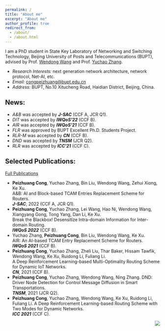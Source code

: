```yaml
---
permalink: /
title: "About me"
excerpt: "About me"
author_profile: true
redirect_from: 
  - /about/
  - /about.html
---
```


  I am a PhD student in State Key Laboratory of Networking and Switching Technology, Beijing University of Posts and Telecommunications (BUPT), advised by Prof. [Wendong Wang](https://int.bupt.edu.cn/content/content.php?p=6_16_116) and Prof. [Yuchao Zhang](http://yuchaozhang.weebly.com/). 
- *Research Interests:* next generation network architecture, network protocol, Net-AI, etc.
- *Email:* congpeizhuang@bupt.edu.cn
- *Address:* BUPT, No.10 Xitucheng Road, Haidian District, Beijing, China.


## News:
- *A&B* was accepted by ***J-SAC*** (CCF A, JCR Q1).
- *DIT* was accepted by ***IWQoS'22*** (CCF B).
- *AIR* was accepted by ***IWQoS'21*** (CCF B).
- *FLR* was approved by BUPT Excellent Ph.D. Students Project.
- *RLR-M* was accepted by ***CN*** (CCF B).
- *DND* was accepted by ***TNSM*** (JCR Q2).
- *RLR* was accepted by ***ICC'21*** (CCF C).


## Selected Publications:
[Full Publications](/publications/)
- **Peizhuang Cong**, Yuchao Zhang, Bin Liu, Wendong Wang, Zehui Xiong, Ke Xu.  
  A&B: AI and Block-based TCAM Entries Replacement Scheme for Routers.  
  ***J-SAC***, 2022 (CCF A, JCR Q1).
- **Peizhuang Cong**, Yuchao Zhang, Lei Wang,  Hao Ni, Wendong Wang, Xiangyang Gong, Tong Yang, Dan Li, Ke Xu.  
  Break the Blackbox! Desensitize Intra-domain Information for Inter-domain Routing.  
  ***IWQoS 2022*** (CCF B).
- Yuchao Zhang, **Peizhuang Cong**, Bin Liu, Wendong Wang, Ke Xu.  
  AIR: An AI-based TCAM Entry Replacement Scheme for Routers.  
  ***IWQoS 2021*** (CCF B).
- **Peizhuang Cong**, Yuchao Zhang, Zheli Liu, Thar Baker, Hissam Tawfik, Wendong Wang, Ke Xu, Ruidong Li, Fuliang Li.  
  A Deep Reinforcement Learning-based Multi-Optimality Routing Scheme for Dynamic IoT Networks.  
  ***CN***, 2021 (CCF B).
- **Peizhuang Cong**, Yuchao Zhang, Wendong Wang, Ning Zhang. 
  DND: Driver Node Detection for Control Message Diffusion in Smart Transportations.  
  ***TNSM***, 2021 (JCR Q2).
- **Peizhuang Cong**, Yuchao Zhang, Wendong Wang, Ke Xu, Ruidong Li, Fuliang Li. 
  A Deep Reinforcement Learning-based Routing Scheme with Two Modes for Dynamic Networks.  
  ***ICC 2021*** (CCF C).



<p align='right'><a href="https://clustrmaps.com/site/1boab" title="Visit tracker"><img src="//www.clustrmaps.com/map_v2.png?d=V70tYWiC2S5od54kyB_gryHlu06cB7tlRQksWmTnQzk&cl=ffffff"></a></p>
